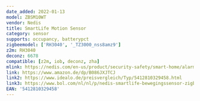 ```yaml
---
date_added: 2022-01-13
model: ZBSM10WT
vendor: Nedis
title: SmartLife Motion Sensor
category: sensor
supports: occupancy, batterypct
zigbeemodel: ['RH3040', '_TZ3000_nss8amz9']
z2m: RH3040
deconz: 6678
compatible: [z2m, iob, deconz, zha]
mlink: https://nedis.com/en-us/product/security-safety/smart-home/alarm/550726145/smartlife-motion-sensor-zigbee-30-battery-powered-ip20-detector-angle-120-0-detector-range-5-m-max-battery-life-12-months-android-ios-white
link: https://www.amazon.de/dp/B086JXJTCJ
link2: https://www.idealo.de/preisvergleich/Typ/5412810329458.html
link3: https://www.bol.com/nl/nl/p/nedis-smartlife-bewegingssensor-zigbee-3-0-batterij-gevoed-ip20-detectiehoek-120-detectiebereik-5-m-max-batterijduur-12-maanden-android-ios-wit/9300000006229580/
EAN: '5412810329458'
---
```

